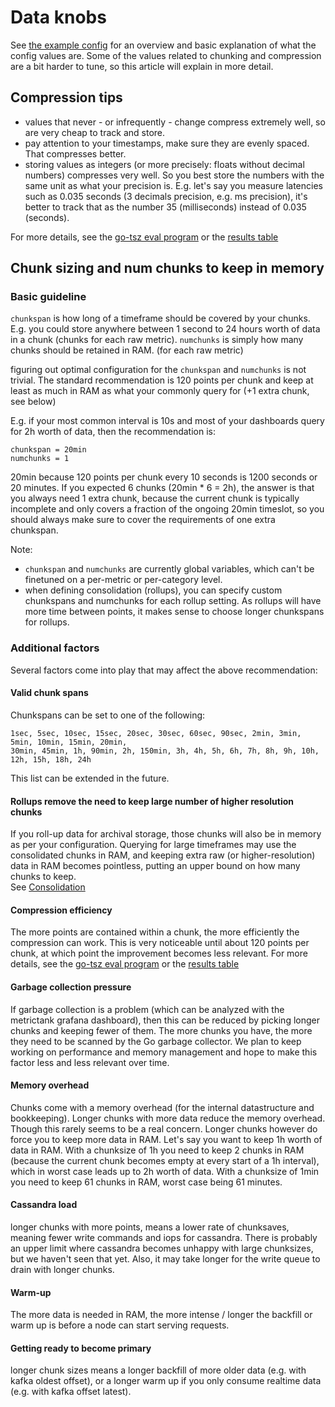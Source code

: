 # Data knobs

See [the example config](https://github.com/raintank/metrictank/blob/master/metrictank-sample.ini) for an overview and basic explanation of what the config values are.
Some of the values related to chunking and compression are a bit harder to tune, so this article will explain in more detail.

## Compression tips

* values that never - or infrequently - change compress extremely well, so are very cheap to track and store.
* pay attention to your timestamps, make sure they are evenly spaced. That compresses better.
* storing values as integers (or more precisely: floats without decimal numbers) compresses very well.
  So you best store the numbers with the same unit as what your precision is.
  E.g. let's say you measure latencies such as 0.035 seconds (3 decimals precision, e.g. ms precision), it's better to
  track that as the number 35 (milliseconds) instead of 0.035 (seconds).

For more details, see the [go-tsz eval program](https://github.com/dgryski/go-tsz/tree/master/eval) or the 
[results table](https://raw.githubusercontent.com/dgryski/go-tsz/master/eval/eval-results.png)

## Chunk sizing and num chunks to keep in memory

### Basic guideline

`chunkspan` is how long of a timeframe should be covered by your chunks. E.g. you could store anywhere between 1 second to 24 hours worth of data in a chunk (chunks for each raw metric).
`numchunks` is simply how many chunks should be retained in RAM. (for each raw metric)

figuring out optimal configuration for the `chunkspan` and `numchunks` is not trivial.
The standard recommendation is 120 points per chunk and keep at least as much in RAM as what your commonly query for (+1 extra chunk, see below)

E.g. if your most common interval is 10s and most of your dashboards query for 2h worth of data, then the recommendation is:
```
chunkspan = 20min
numchunks = 1
```

20min because 120 points per chunk every 10 seconds is 1200 seconds or 20 minutes.
If you expected 6 chunks (20min * 6 = 2h), the answer is that you always need 1 extra chunk,
because the current chunk is typically incomplete and only covers a fraction of the ongoing 20min timeslot,
so you should always make sure to cover the requirements of one extra chunkspan.

Note:
* `chunkspan` and `numchunks` are currently global variables, which can't be finetuned on a per-metric or per-category level.
* when defining consolidation (rollups), you can specify custom chunkspans and numchunks for each rollup setting.  As rollups will have more time between points, it makes sense to choose longer chunkspans for rollups.

### Additional factors

Several factors come into play that may affect the above recommendation:

#### Valid chunk spans

Chunkspans can be set to one of the following:
```
1sec, 5sec, 10sec, 15sec, 20sec, 30sec, 60sec, 90sec, 2min, 3min, 5min, 10min, 15min, 20min,
30min, 45min, 1h, 90min, 2h, 150min, 3h, 4h, 5h, 6h, 7h, 8h, 9h, 10h, 12h, 15h, 18h, 24h
```
This list can be extended in the future.

#### Rollups remove the need to keep large number of higher resolution chunks

If you roll-up data for archival storage, those chunks will also be in memory as per your configuration.
Querying for large timeframes may use the consolidated chunks in RAM, and keeping
extra raw (or higher-resolution) data in RAM becomes pointless, putting an upper bound on how many chunks to keep.  
See [Consolidation](https://github.com/raintank/metrictank/blob/master/docs/consolidation.md)


#### Compression efficiency

The more points are contained within a chunk, the more efficiently the compression can work. This is very noticeable
until about 120 points per chunk, at which point the improvement becomes less relevant.
For more details, see the [go-tsz eval program](https://github.com/dgryski/go-tsz/tree/master/eval) or the 
[results table](https://raw.githubusercontent.com/dgryski/go-tsz/master/eval/eval-results.png)


#### Garbage collection pressure

If garbage collection is a problem (which can be analyzed with the metrictank grafana dashboard), then this can be reduced by picking longer chunks and keeping fewer of them.
The more chunks you have, the more they need to be scanned by the Go garbage collector.
We plan to keep working on performance and memory management and hope to make this factor less and less relevant over time.

#### Memory overhead

Chunks come with a memory overhead (for the internal datastructure and bookkeeping).  Longer chunks with more data reduce the memory overhead.  Though this rarely seems to be a real concern.
Longer chunks however do force you to keep more data in RAM. Let's say you want to keep 1h worth of data in RAM. With a chunksize of 1h you need to keep 2 chunks in RAM 
(because the current chunk becomes empty at every start of a 1h interval), which in worst case leads up to 2h worth of data.  With a chunksize of 1min you need to keep 61 chunks in RAM,
worst case being 61 minutes.

#### Cassandra load

longer chunks with more points, means a lower rate of chunksaves, meaning fewer write commands and iops for cassandra.
There is probably an upper limit where cassandra becomes unhappy with large chunksizes, but we haven't seen that yet. 
Also, it may take longer for the write queue to drain with longer chunks.

#### Warm-up

The more data is needed in RAM, the more intense / longer the backfill or warm up is before a node can start serving requests.

#### Getting ready to become primary

longer chunk sizes means a longer backfill of more older data (e.g. with kafka oldest offset),
or a longer warm up if you only consume realtime data (e.g. with kafka offset latest).

